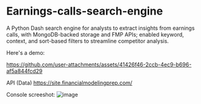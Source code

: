 # Earnings-calls-search-engine

A Python Dash search engine for analysts to extract insights from earnings calls, with MongoDB-backed storage and FMP APIs; enabled keyword, context, and sort-based filters to streamline competitor analysis.

Here's a demo:

https://github.com/user-attachments/assets/41426f46-2ccb-4ec9-b696-af5a844fcd29

API (Data) 
https://site.financialmodelingprep.com/

Console screeshot:
![image](https://github.com/user-attachments/assets/48049189-4e41-4cad-8a10-eabb59920341)


